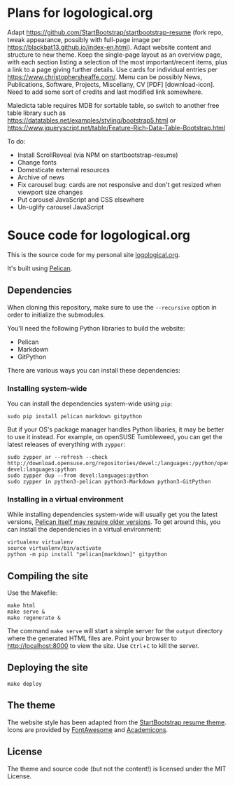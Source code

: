 # Plans for logological.org

Adapt https://github.com/StartBootstrap/startbootstrap-resume (fork
repo, tweak appearance, possibly with full-page image per
https://blackbat13.github.io/index-en.html).  Adapt website content
and structure to new theme.  Keep the single-page layout as an
overview page, with each section listing a selection of the most
important/recent items, plus a link to a page giving further details.
Use cards for individual entries per
https://www.christophersheaffe.com/.  Menu can be possibly News,
Publications, Software, Projects, Miscellany, CV [PDF]
[download-icon].  Need to add some sort of credits and last modified
link somewhere.

Maledicta table requires MDB for sortable table, so switch to another 
free table library such as https://datatables.net/examples/styling/bootstrap5.html or https://www.jqueryscript.net/table/Feature-Rich-Data-Table-Bootstrap.html

To do:

* Install ScrollReveal (via NPM on startbootstrap-resume)
* Change fonts
* Domesticate external resources
* Archive of news
* Fix carousel bug: cards are not responsive and don't get resized when viewport size changes
* Put carousel JavaScript and CSS elsewhere
* Un-uglify carousel JavaScript

# Souce code for logological.org

This is the source code for my personal site
[logological.org](https://logological.org/).

It's built using [Pelican](http://getpelican.com/).

## Dependencies

When cloning this repository, make sure to use the `--recursive`
option in order to initialize the submodules.

You'll need the following Python libraries to build the website:

* Pelican
* Markdown
* GitPython

There are various ways you can install these dependencies:

### Installing system-wide

You can install the dependencies system-wide using `pip`:

    sudo pip install pelican markdown gitpython

But if your OS's package manager handles Python libaries, it may be
better to use it instead.  For example, on openSUSE Tumbleweed, you
can get the latest releases of everything with `zypper`:

	sudo zypper ar --refresh --check http://download.opensuse.org/repositories/devel:/languages:/python/openSUSE_Tumbleweed/ devel:languages:python
	sudo zypper dup --from devel:languages:python
	sudo zypper in python3-pelican python3-Markdown python3-GitPython

### Installing in a virtual environment

While installing dependencies system-wide will usually get you the
latest versions, [Pelican itself may require older
versions](https://github.com/getpelican/pelican/issues/2820).  To get
around this, you can install the dependencies in a virtual
environment:

	virtualenv virtualenv
	source virtualenv/bin/activate
	python -m pip install "pelican[markdown]" gitpython

## Compiling the site

Use the Makefile:

    make html
    make serve &
    make regenerate &

The command `make serve` will start a simple server for the `output`
directory where the generated HTML files are.  Point your browser to
[http://localhost:8000](http://localhost:8000) to view the site.  Use
`Ctrl`+`C` to kill the server.

## Deploying the site

    make deploy

## The theme

The website style has been adapted from the [StartBootstrap resume
theme](https://github.com/StartBootstrap/startbootstrap-resume). Icons
are provided by [FontAwesome](http://fontawesome.io/) and
[Academicons](http://jpswalsh.github.io/academicons/).

## License

The theme and source code (but not the content!) is licensed under the
MIT License.
